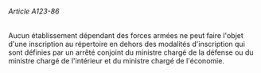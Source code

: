 ###### Article A123-86

Aucun établissement dépendant des forces armées ne peut faire l'objet d'une inscription au répertoire en dehors des modalités d'inscription qui sont définies par un arrêté conjoint du ministre chargé de la défense ou du ministre chargé de l'intérieur et du ministre chargé de l'économie.

